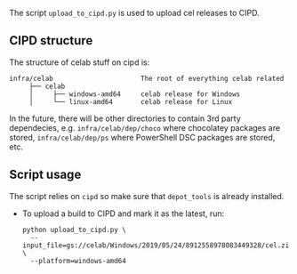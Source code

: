 The script `upload_to_cipd.py` is used to upload cel releases to CIPD.

## CIPD structure
The structure of celab stuff on cipd is:

```
infra/celab                      The root of everything celab related
     ├── celab
     │     ├── windows-amd64     celab release for Windows
     │     └── linux-amd64       celab release for Linux
```

In the future, there will be other directories to contain 3rd party dependecies, e.g.
`infra/celab/dep/choco` where chocolatey packages are stored, `infra/celab/dep/ps`
where PowerShell DSC packages are stored, etc.

## Script usage

The script relies on `cipd` so make sure that `depot_tools` is already installed.

- To upload a build to CIPD and mark it as the latest, run:
  ```
  python upload_to_cipd.py \
    --input_file=gs://celab/Windows/2019/05/24/8912558978083449328/cel.zip \
    --platform=windows-amd64
  ```